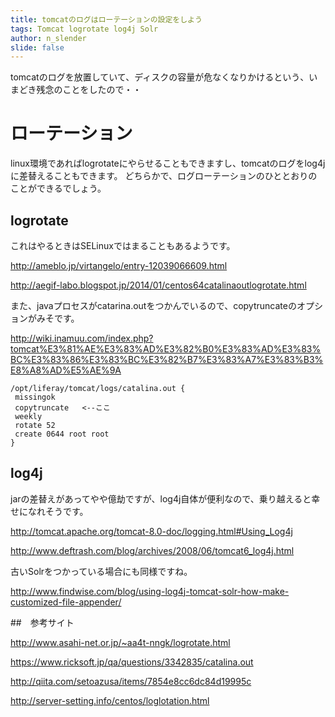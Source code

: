 ```yaml
---
title: tomcatのログはローテーションの設定をしよう
tags: Tomcat logrotate log4j Solr
author: n_slender
slide: false
---
```

tomcatのログを放置していて、ディスクの容量が危なくなりかけるという、いまどき残念のことをしたので・・

# ローテーション

linux環境であればlogrotateにやらせることもできますし、tomcatのログをlog4jに差替えることもできます。
どちらかで、ログローテーションのひととおりのことができるでしょう。

## logrotate

これはやるときはSELinuxではまることもあるようです。

http://ameblo.jp/virtangelo/entry-12039066609.html

http://aegif-labo.blogspot.jp/2014/01/centos64catalinaoutlogrotate.html

また、javaプロセスがcatarina.outをつかんでいるので、copytruncateのオプションがみそです。

http://wiki.inamuu.com/index.php?tomcat%E3%81%AE%E3%83%AD%E3%82%B0%E3%83%AD%E3%83%BC%E3%83%86%E3%83%BC%E3%82%B7%E3%83%A7%E3%83%B3%E8%A8%AD%E5%AE%9A

```
/opt/liferay/tomcat/logs/catalina.out {
 missingok
 copytruncate   <--ここ
 weekly
 rotate 52
 create 0644 root root
}
```

## log4j

jarの差替えがあってやや億劫ですが、log4j自体が便利なので、乗り越えると幸せになれそうです。

http://tomcat.apache.org/tomcat-8.0-doc/logging.html#Using_Log4j

http://www.deftrash.com/blog/archives/2008/06/tomcat6_log4j.html

古いSolrをつかっている場合にも同様ですね。

http://www.findwise.com/blog/using-log4j-tomcat-solr-how-make-customized-file-appender/

##　参考サイト

http://www.asahi-net.or.jp/~aa4t-nngk/logrotate.html

https://www.ricksoft.jp/qa/questions/3342835/catalina.out

http://qiita.com/setoazusa/items/7854e8cc6dc84d19995c

http://server-setting.info/centos/loglotation.html

